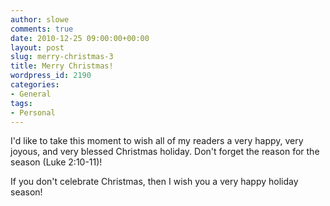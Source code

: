 ```yaml
---
author: slowe
comments: true
date: 2010-12-25 09:00:00+00:00
layout: post
slug: merry-christmas-3
title: Merry Christmas!
wordpress_id: 2190
categories:
- General
tags:
- Personal
---
```


I'd like to take this moment to wish all of my readers a very happy, very joyous, and very blessed Christmas holiday. Don't forget the reason for the season (Luke 2:10-11)!

If you don't celebrate Christmas, then I wish you a very happy holiday season!
